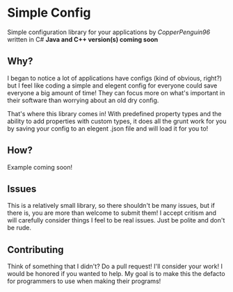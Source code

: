 # Simple Config
 Simple configuration library for your applications by _CopperPenguin96_ written in C#
 **Java and C++ version(s) coming soon**
 
 ## Why?
 I began to notice a lot of applications have configs (kind of obvious, right?) but I feel like coding a simple and elegent config for everyone could save everyone a big amount of time! They can focus more on what's important in their software than worrying about an old dry config.
 
 That's where this library comes in! With predefined property types and the ability to add properties with custom types, it does all the grunt work for you by saving your config to an elegent .json file and will load it for you to!
 
 ## How?
 
 Example coming soon!
 
 ## Issues
 
 This is a relatively small library, so there shouldn't be many issues, but if there is, you are more than welcome to submit them! I accept critism and will carefully consider things I feel to be real issues. Just be polite and don't be rude.
 
 ## Contributing
 
 Think of something that I didn't? Do a pull request! I'll consider your work! I would be honored if you wanted to help. My goal is to make this the defacto for programmers to use when making their programs!

 

